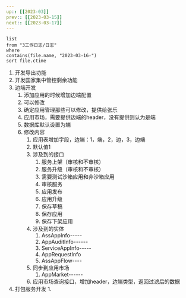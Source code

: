 ```yaml
---
up:: [[2023-03]]
prev:: [[2023-03-15]]
next:: [[2023-03-17]]
---
```


```dataview
list
from "3工作日志/日志"
where
contains(file.name, "2023-03-16-")
sort file.ctime
```
1. 开发导出功能
2. 开发国家集中管控剩余功能
3. 边端开发
	1. 添加应用的时候增加边端配置
	2. 可以修改
	3. 确定应用管理那些可以修改，提供给张乐
	4. 应用市场，需要提供边端的header，没有提供则认为是端
	5. 数据库默认设置为端
	6. 修改内容
		1. 应用表增加字段，边端：1，端，2，边，3，边端
		2. 默认值1
		3. 涉及到的接口
			1. 服务上架（审核和不审核）
			2. 服务升级（审核和不审核）
			3. 需要测试沙箱应用和非沙箱应用
			4. 审核服务
			5. 应用发布
			6. 应用升级
			7. 保存草稿
			8. 保存应用
			9. 保存下架应用
		4. 涉及到的实体
			1. AssAppInfo-----
			2. AppAuditInfo------
			3. ServiceAppInfo-----
			4. AppRequestInfo
			5. AssAppFlow----
		5. 同步到应用市场
			1. AppMarket------
		6. 应用市场查询接口，增加header，边端类型，返回过滤后的数据
4. 打包服务开发
	1. 